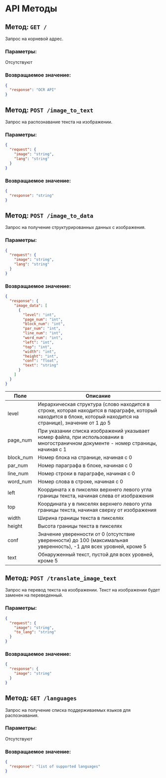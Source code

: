 # API Методы

## Метод: `GET /`
Запрос на корневой адрес.

### Параметры:
Отсутствуют

### Возвращаемое значение:
```json
{
  "response": "OCR API"
}
```

## Метод: `POST /image_to_text`
Запрос на распознавание текста на изображении.

### Параметры:
```json
{
  "request": {
    "image": "string",
    "lang": "string"
  }
}
```

### Возвращаемое значение:
```json
{
  "response": "string"
}
```

## Метод: `POST /image_to_data`
Запрос на получение структурированных данных с изображения.

### Параметры:
```json
{
  "request": {
    "image": "string",
    "lang": "string"
  }
}
```

### Возвращаемое значение:
```json
{
  "response": {
    "image_data": [
      {
        "level": "int",
        "page_num": "int",
        "block_num": "int",
        "par_num": "int",
        "line_num": "int",
        "word_num": "int",
        "left": "int",
        "top": "int",
        "width": "int",
        "height": "int",
        "conf": "float",
        "text": "string"
      }
    ]
  }
}
```

| Поле       | Описание                                                                                                                                                                      |
|------------|-------------------------------------------------------------------------------------------------------------------------------------------------------------------------------|
| level      | Иерархическая структура (слово находится в строке, которая находится в параграфе, который находится в блоке, который находится на странице), значение от 1 до 5                |
| page_num   | При указании списка изображений указывает номер файла, при использовании в многостраничном документе - номер страницы, начиная с 1                                                  |
| block_num  | Номер блока на странице, начиная с 0                                                                                                                                           |
| par_num    | Номер параграфа в блоке, начиная с 0                                                                                                                                          |
| line_num   | Номер строки в параграфе, начиная с 0                                                                                                                                         |
| word_num   | Номер слова в строке, начиная с 0                                                                                                                                             |
| left       | Координата x в пикселях верхнего левого угла границы текста, начиная слева от изображения                                                                                 |
| top        | Координата y в пикселях верхнего левого угла границы текста, начиная сверху от изображения                                                                                |
| width      | Ширина границы текста в пикселях                                                                                                                                              |
| height     | Высота границы текста в пикселях                                                                                                                                              |
| conf       | Значение уверенности от 0 (отсутствие уверенности) до 100 (максимальная уверенность), -1 для всех уровней, кроме 5                                                          |
| text       | Обнаруженный текст, пустой для всех уровней, кроме 5                                                                                                                          |


## Метод: `POST /translate_image_text`
Запрос на перевод текста на изображении.
Текст на изображении будет заменен на переведенный.

### Параметры:
```json
{
  "request": {
    "image": "string",
    "to_lang": "string"
  }
}
```

### Возвращаемое значение:
```json
{
  "response": {
    "image": "string"
  }
}
```

## Метод: `GET /languages`
Запрос на получение списка поддерживаемых языков для распознавания.

### Параметры:
Отсутствуют

### Возвращаемое значение:
```json
{
  "response": "list of supported languages"
}
```